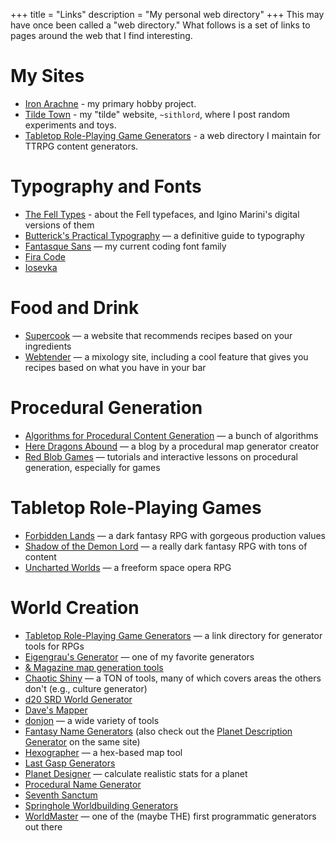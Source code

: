 +++
title = "Links"
description = "My personal web directory"
+++
This may have once been called a "web directory." What follows is a set of links to pages around the web that I find interesting.

# My Sites

-   [Iron Arachne](https://ironarachne.com/) - my primary hobby project.
-   [Tilde Town](https://tilde.town/~sithlord/) - my "tilde" website, `~sithlord`, where I post random experiments and toys.
-   [Tabletop Role-Playing Game Generators](https://www.rpggen.dev/) - a web directory I maintain for TTRPG content generators.

# Typography and Fonts

-   [The Fell Types](https://iginomarini.com/fell/) - about the Fell typefaces, and Igino Marini's digital versions of them
-   [Butterick's Practical Typography](https://practicaltypography.com/) — a definitive guide to typography
-   [Fantasque Sans](https://github.com/belluzj/fantasque-sans) — my current coding font family
-   [Fira Code](https://github.com/tonsky/FiraCode)
-   [Iosevka](https://typeof.net/Iosevka/)

# Food and Drink

-   [Supercook](https://www.supercook.com/) — a website that recommends recipes based on your ingredients
-   [Webtender](https://www.webtender.com/) — a mixology site, including a cool feature that gives you recipes based on what you have in your bar

# Procedural Generation

-   [Algorithms for Procedural Content Generation](http://pcg.wikidot.com/category-pcg-algorithms) — a bunch of algorithms
-   [Here Dragons Abound](https://heredragonsabound.blogspot.com/) — a blog by a procedural map generator creator
-   [Red Blob Games](https://www.redblobgames.com/) — tutorials and interactive lessons on procedural generation, especially for games

# Tabletop Role-Playing Games

-   [Forbidden Lands](https://frialigan.se/en/games/forbidden-lands/) — a dark fantasy RPG with gorgeous production values
-   [Shadow of the Demon Lord](https://schwalbentertainment.com/shadow-of-the-demon-lord/) — a really dark fantasy RPG with tons of content
-   [Uncharted Worlds](https://uncharted-worlds.com/) — a freeform space opera RPG

# World Creation

-   [Tabletop Role-Playing Game Generators](https://www.rpggen.dev) — a link directory for generator tools for RPGs
-   [Eigengrau's Generator](https://eigengrausgenerator.com) — one of my favorite generators
-   [& Magazine map generation tools](http://wizardawn.and-mag.com/tool_world.php)
-   [Chaotic Shiny](http://chaoticshiny.com/) — a TON of tools, many of which covers areas the others don't (e.g., culture generator)
-   [d20 SRD World Generator](http://www.d20srd.org/fantasy/world/)
-   [Dave's Mapper](http://davesmapper.com/)
-   [donjon](https://donjon.bin.sh/) — a wide variety of tools
-   [Fantasy Name Generators](http://www.fantasynamegenerators.com/) (also check out the [Planet Description Generator](http://www.fantasynamegenerators.com/planet-descriptions.php) on the same site)
-   [Hexographer](http://www.hexographer.com/) — a hex-based map tool
-   [Last Gasp Generators](https://www.lastgaspgrimoire.com/generators/)
-   [Planet Designer](http://www.transhuman.talktalk.net/iw/Geosync.htm) — calculate realistic stats for a planet
-   [Procedural Name Generator](http://www.samcodes.co.uk/project/markov-namegen/)
-   [Seventh Sanctum](https://www.seventhsanctum.com/)
-   [Springhole Worldbuilding Generators](http://www.springhole.net/writing_roleplaying_randomators/worldbuilding.htm)
-   [WorldMaster](http://www.wintertreeredux.com/index.shtml) — one of the (maybe THE) first programmatic generators out there
